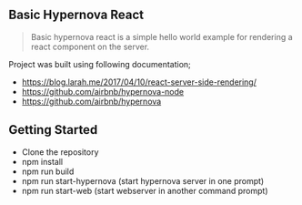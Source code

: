 ## Basic Hypernova React

>Basic hypernova react is a simple hello world example for rendering a react component on the server.

Project was built using following documentation;

- https://blog.larah.me/2017/04/10/react-server-side-rendering/
- https://github.com/airbnb/hypernova-node
- https://github.com/airbnb/hypernova

## Getting Started

- Clone the repository
- npm install
- npm run build
- npm run start-hypernova (start hypernova server in one prompt)
- npm run start-web (start webserver in another command prompt)
